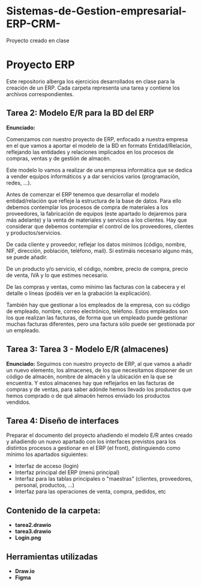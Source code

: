 # Sistemas-de-Gestion-empresarial-ERP-CRM-
Proyecto creado en clase 
# Proyecto ERP

Este repositorio alberga los ejercicios desarrollados en clase para la creación de un ERP. Cada carpeta representa una tarea y contiene los archivos correspondientes.

## Tarea 2: Modelo E/R para la BD del ERP

**Enunciado:**

Comenzamos con nuestro proyecto de ERP, enfocado a nuestra empresa en el que vamos a aportar el modelo de la BD en formato Entidad/Relación, reflejando las entidades y relaciones implicados en los procesos de compras, ventas y de gestión de almacén.

Este modelo lo vamos a realizar de una empresa informática que se dedica a vender equipos informáticos y a dar servicios varios (programación, redes, ...).

Antes de comenzar el ERP tenemos que desarrollar el modelo entidad/relación que refleje la estructura de la base de datos. Para ello debemos contemplar los procesos de compra de materiales a los proveedores, la fabricación de equipos (este apartado lo dejaremos para más adelante) y la venta de materiales y servicios a los clientes. Hay que considerar que debemos contemplar el control de los proveedores, clientes y productos/servicios.

De cada cliente y proveedor, reflejar los datos mínimos (código, nombre, NIF, dirección, población, teléfono, mail). Si estimáis necesario alguno más, se puede añadir.

De un producto y/o servicio, el código, nombre, precio de compra, precio de venta, IVA y lo que estimes necesario.

De las compras y ventas, como mínimo las facturas con la cabecera y el detalle o líneas (podéis ver en la grabación la explicación).

También hay que gestionar a los empleados de la empresa, con su código de empleado, nombre, correo electrónico, teléfono. Estos empleados son los que realizan las facturas, de forma que un empleado puede gestionar muchas facturas diferentes, pero una factura sólo puede ser gestionada por un empleado.

## Tarea 3: Tarea 3 - Modelo E/R (almacenes)

**Enunciado:**
Seguimos con nuestro proyecto de ERP, al que vamos a añadir un nuevo elemento, los almacenes, de los que necesitamos disponer de un código de almacén, nombre de almacén y la ubicación en la que se encuentra. Y estos almacenes hay que reflejarlos en las facturas de compras y de ventas, para saber adónde hemos llevado los productos que hemos comprado o de qué almacén hemos enviado los productos vendidos.

## Tarea 4: Diseño de interfaces
Preparar el documento del proyecto añadiendo el modelo E/R antes creado y añadiendo un nuevo apartado con los interfaces previstos para los distintos procesos a gestionar en el ERP (el front), distinguiendo como mínimo los apartados siguientes:

* Interfaz de acceso (login) 
* Interfaz principal del ERP (menú principal)
* Interfaz para las tablas principales o "maestras" (clientes, proveedores, personal, productos, ...)
* Interfaz para las operaciones de venta, compra, pedidos, etc

## Contenido de la carpeta: 

* **tarea2.drawio**
* **tarea3.drawio**
* **Login.png**

## Herramientas utilizadas 
* **Draw.io**
* **Figma** 

